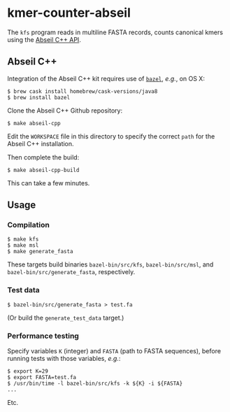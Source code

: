 # kmer-counter-abseil

The `kfs` program reads in multiline FASTA records, counts canonical kmers using the [Abseil C++ API](https://github.com/abseil/abseil-cpp).

## Abseil C++

Integration of the Abseil C++ kit requires use of [`bazel`](https://www.bazel.build/), *e.g.*, on OS X:

```
$ brew cask install homebrew/cask-versions/java8
$ brew install bazel
```

Clone the Abseil C++ Github repository:

```
$ make abseil-cpp
```

Edit the `WORKSPACE` file in this directory to specify the correct `path` for the Abseil C++ installation. 

Then complete the build:

```
$ make abseil-cpp-build
```

This can take a few minutes.

## Usage

### Compilation

```
$ make kfs
$ make msl
$ make generate_fasta
```

These targets build binaries `bazel-bin/src/kfs`, `bazel-bin/src/msl`, and `bazel-bin/src/generate_fasta`, respectively.

### Test data

```
$ bazel-bin/src/generate_fasta > test.fa
```

(Or build the `generate_test_data` target.)

### Performance testing

Specify variables `K` (integer) and `FASTA` (path to FASTA sequences), before running tests with those variables, *e.g.*:

```
$ export K=29
$ export FASTA=test.fa
$ /usr/bin/time -l bazel-bin/src/kfs -k ${K} -i ${FASTA}
...
```

Etc.
